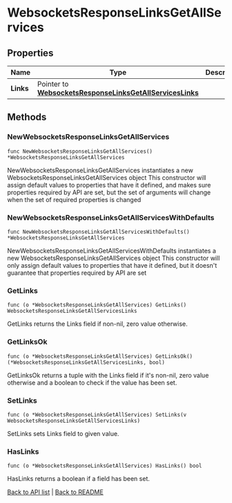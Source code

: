 # WebsocketsResponseLinksGetAllServices

## Properties

Name | Type | Description | Notes
------------ | ------------- | ------------- | -------------
**Links** | Pointer to [**WebsocketsResponseLinksGetAllServicesLinks**](WebsocketsResponseLinksGetAllServicesLinks.md) |  | [optional] 

## Methods

### NewWebsocketsResponseLinksGetAllServices

`func NewWebsocketsResponseLinksGetAllServices() *WebsocketsResponseLinksGetAllServices`

NewWebsocketsResponseLinksGetAllServices instantiates a new WebsocketsResponseLinksGetAllServices object
This constructor will assign default values to properties that have it defined,
and makes sure properties required by API are set, but the set of arguments
will change when the set of required properties is changed

### NewWebsocketsResponseLinksGetAllServicesWithDefaults

`func NewWebsocketsResponseLinksGetAllServicesWithDefaults() *WebsocketsResponseLinksGetAllServices`

NewWebsocketsResponseLinksGetAllServicesWithDefaults instantiates a new WebsocketsResponseLinksGetAllServices object
This constructor will only assign default values to properties that have it defined,
but it doesn't guarantee that properties required by API are set

### GetLinks

`func (o *WebsocketsResponseLinksGetAllServices) GetLinks() WebsocketsResponseLinksGetAllServicesLinks`

GetLinks returns the Links field if non-nil, zero value otherwise.

### GetLinksOk

`func (o *WebsocketsResponseLinksGetAllServices) GetLinksOk() (*WebsocketsResponseLinksGetAllServicesLinks, bool)`

GetLinksOk returns a tuple with the Links field if it's non-nil, zero value otherwise
and a boolean to check if the value has been set.

### SetLinks

`func (o *WebsocketsResponseLinksGetAllServices) SetLinks(v WebsocketsResponseLinksGetAllServicesLinks)`

SetLinks sets Links field to given value.

### HasLinks

`func (o *WebsocketsResponseLinksGetAllServices) HasLinks() bool`

HasLinks returns a boolean if a field has been set.


[Back to API list](../README.md#documentation-for-api-endpoints) | [Back to README](../README.md)


